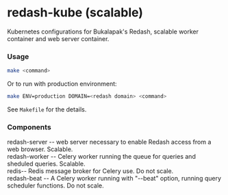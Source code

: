 # redash-kube (scalable)
Kubernetes configurations for Bukalapak's Redash, scalable worker container and web server container.

### Usage
```sh
make <command>
```

Or to run with production environment:
```sh
make ENV=production DOMAIN=<redash domain> <command>
```

See `Makefile` for the details.

### Components

redash-server -- web server necessary to enable Redash access from a web browser. Scalable.  
redash-worker -- Celery worker running the queue for queries and sheduled queries. Scalable.  
redis-- Redis message broker for Celery use. Do not scale.  
redash-beat -- A Celery worker running with "--beat" option, running query scheduler functions. Do not scale.  
